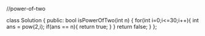 //power-of-two

class Solution {
public:
    bool isPowerOfTwo(int n) {
   for(int i=0;i<=30;i++){
       int ans = pow(2,i);
       if(ans == n){
           return true;
       }
   }
      return false;
    }
};
